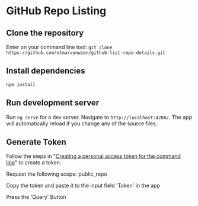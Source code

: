 # GitHub Repo Listing

## Clone the repository

Enter on your command line tool:
`git clone https://github.com/otmarvonwien/github-list-repo-details.git`

## Install dependencies

`npm install`

## Run development server

Run `ng serve` for a dev server. Navigate to `http://localhost:4200/`. The app will automatically reload if you change any of the source files.

## Generate Token
Follow the steps in "[Creating a personal access token for the command line](https://help.github.com/articles/creating-a-personal-access-token-for-the-command-line/)" to create a token.

Request the following scope: public_repo

Copy the token and paste it to the input field 'Token' in the app

Press the 'Query' Button